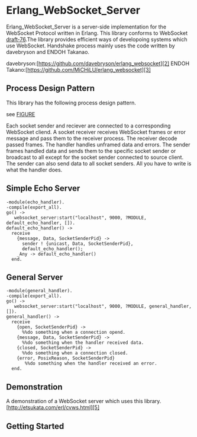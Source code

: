 Erlang_WebSocket_Server
=======================

Erlang_WebSocket_Server is a server-side implementation for the WebSocket Protocol written in Erlang.
This library conforms to WebSocket [draft-76][1].The library provides efficient ways of developoing systems which use WebSocket.
Handshake process mainly uses the code written by davebryson and ENDOH Takanao.

davebryson:[https://github.com/davebryson/erlang_websocket][2]
ENDOH Takano:[https://github.com/MiCHiLU/erlang_websocket][3]

Process Design Pattern
----------------------

This library has the following process design pattern.

see [FIGURE][4]

Each socket sender and reciever are connected to a corresponding WebSocket cliend. A socket receiver receives WebSocket frames or error message and pass them to the receiver process. The receiver decode passed frames. The handler handles unframed data and errors. The sender frames handled data and sends them to the specific socket sender or broadcast to all except for the socket sender connected to source client. The sender can also send data to all socket senders.
All you have to write is what the handler does.

Simple Echo Server 
------------------
	-module(echo_handler).
	-compile(export_all).
	go() ->
	   websocket_server:start("localhost", 9000, ?MODULE, default_echo_handler, []).
	default_echo_handler() ->
	  receive
	    {message, Data, SocketSenderPid} -> 
	      sender ! {unicast, Data, SocketSenderPid},
	      default_echo_handler();
	    _Any -> default_echo_handler()
	  end.


General Server
------------
	-module(general_handler).
	-compile(export_all).
	go() ->
	   websocket_server:start("localhost", 9000, ?MODULE, general_handler, []).
	general_handler() ->
	  receive
	    {open, SocketSenderPid} ->
		  %%do something when a connection opend.
	    {message, Data, SocketSenderPid} -> 
	      %%do something when the handler received data.
		{closed, SocketSenderPid} ->
		  %%do something when a connection closed.
		{error, PosixReason, SocketSenderPid}
		   %%do something when the handler received an error.
	  end.


Demonstration
-------------

A demonstration of a WebSocket server which uses this library.
[http://etsukata.com/erl/cvws.html][5]

Getting Started
---------------

[1]:http://tools.ietf.org/html/draft-hixie-thewebsocketprotocol-76
[2]:https://github.com/davebryson/erlang_websocket
[3]:https://github.com/MiCHiLU/erlang_websocket
[4]:http://etsukata.com/erl/pdp.jpg
[5]:http://etsukata.com/erl/cvws.html